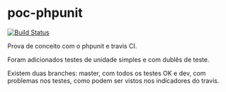 # poc-phpunit
[![Build Status](https://travis-ci.org/wagnerferreirasp/poc-phpunit.svg?branch=master)](https://travis-ci.org/wagnerferreirasp/poc-phpunit)

Prova de conceito com o phpunit e travis CI.

Foram adicionados testes de unidade simples e com dublês de teste.

Existem duas branches: master, com todos os testes OK e dev, com problemas nos testes, como podem ser vistos nos indicadores do travis.


